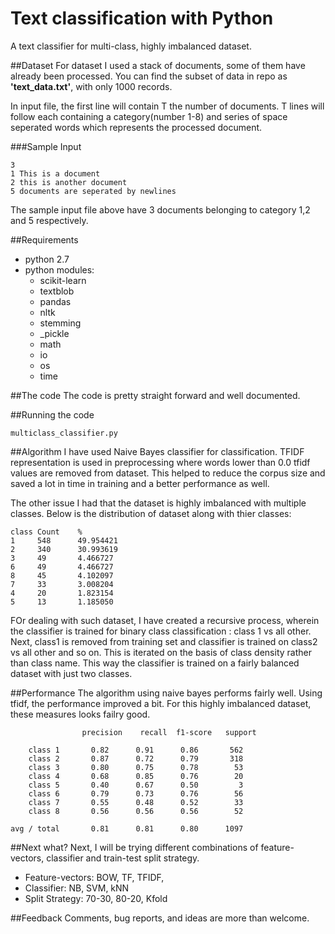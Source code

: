 # Text classification with Python
A text classifier for multi-class, highly imbalanced dataset.

##Dataset
For dataset I used a stack of documents, some of them have already been processed. You can find the subset of data in repo as **'text_data.txt'**, with only 1000 records.

In input file, the first line will contain T the number of documents. T lines will follow each containing a category(number 1-8) and series of space seperated words which represents the processed document.

###Sample Input
```
3 
1 This is a document 
2 this is another document 
5 documents are seperated by newlines
```
The sample input file above have 3 documents belonging to category 1,2 and 5 respectively.

##Requirements
  - python 2.7
  - python modules:
    - scikit-learn
    - textblob
    - pandas
    - nltk
    - stemming
    - _pickle
    - math
    - io
    - os
    - time
    
    
##The code
The code is pretty straight forward and well documented.
 
##Running the code
```
multiclass_classifier.py
```

##Algorithm
I have used Naive Bayes classifier for classification.
TFIDF representation is used in preprocessing where words lower than 0.0 tfidf values are removed from dataset. This helped to reduce the corpus size and saved a lot in time in training and a better performance as well.

The other issue I had that the dataset is highly imbalanced with multiple classes. Below is the distribution of dataset along with thier classes:
```
class Count    %
1     548      49.954421
2     340      30.993619
3     49       4.466727
6     49       4.466727
8     45       4.102097
7     33       3.008204
4     20       1.823154
5     13       1.185050
```
FOr dealing with such dataset, I have created a recursive process, wherein the classifier is trained for binary class classification : class 1 vs all other. Next, class1 is removed from training set and classifier is trained on class2 vs all other and so on. This is iterated on the basis of class density rather than class name. This way the classifier is trained on a fairly balanced dataset with just two classes. 

##Performance
The algorithm using naive bayes performs fairly well. Using tfidf, the performance improved a bit.
For this highly imbalanced dataset, these measures looks failry good.
```
                precision    recall  f1-score   support

    class 1       0.82      0.91      0.86       562
    class 2       0.87      0.72      0.79       318
    class 3       0.80      0.75      0.78        53
    class 4       0.68      0.85      0.76        20
    class 5       0.40      0.67      0.50         3
    class 6       0.79      0.73      0.76        56
    class 7       0.55      0.48      0.52        33
    class 8       0.56      0.56      0.56        52

avg / total       0.81      0.81      0.80      1097
```

##Next what?
Next, I will be trying different combinations of feature-vectors, classifier and train-test split strategy.
  - Feature-vectors: BOW, TF, TFIDF, 
  - Classifier: NB, SVM, kNN
  - Split Strategy: 70-30, 80-20, Kfold

##Feedback
Comments, bug reports, and ideas are more than welcome.
